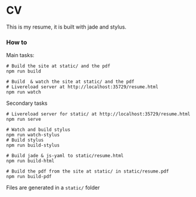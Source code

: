 
CV
==

This is my resume, it is built with jade and stylus.

### How to

Main tasks:
```
# Build the site at static/ and the pdf
npm run build

# Build  & watch the site at static/ and the pdf
# Livereload server at http://localhost:35729/resume.html
npm run watch
```

Secondary tasks
```
# Livereload server for static/ at http://localhost:35729/resume.html
npm run serve

# Watch and build stylus
npm run watch-stylus
# Build stylus
npm run build-stylus

# Build jade & js-yaml to static/resume.html
npm run build-html

# Build the pdf from the site at static/ in static/resume.pdf
npm run build-pdf
```

Files are generated in a `static/` folder

